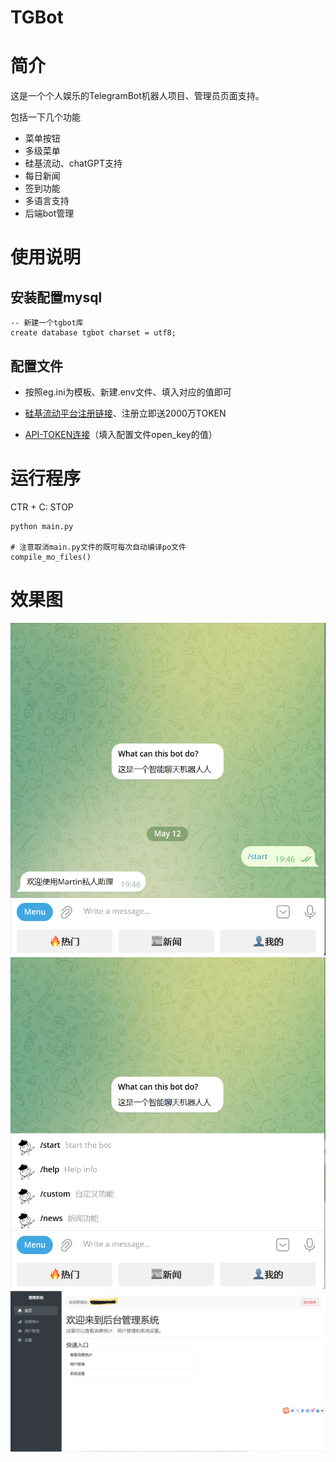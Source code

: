# TGBot

# 简介

这是一个个人娱乐的TelegramBot机器人项目、管理员页面支持。

包括一下几个功能

- 菜单按钮
- 多级菜单
- 硅基流动、chatGPT支持
- 每日新闻
- 签到功能
- 多语言支持
- 后端bot管理

# 使用说明

## 安装配置mysql

```mysql
-- 新建一个tgbot库
create database tgbot charset = utf8;
```

## 配置文件

- 按照eg.ini为模板、新建.env文件、填入对应的值即可

- [硅基流动平台注册链接](https://cloud.siliconflow.cn/i/AJcwLpuG)、注册立即送2000万TOKEN

- [API-TOKEN连接](https://cloud.siliconflow.cn/account/ak)（填入配置文件open_key的值）

# 运行程序

CTR + C: STOP

```CMD
python main.py

# 注意取消main.py文件的既可每次自动编译po文件
compile_mo_files()

```

# 效果图

<img src="static/start.png" alt="开始菜单" style="zoom: 80%;" />

<img src="static/菜单.png" alt="开始菜单" style="zoom: 80%;" />
    
<img src="static/管理员页面.png" alt="管理员页面" style="zoom: 80%;" >